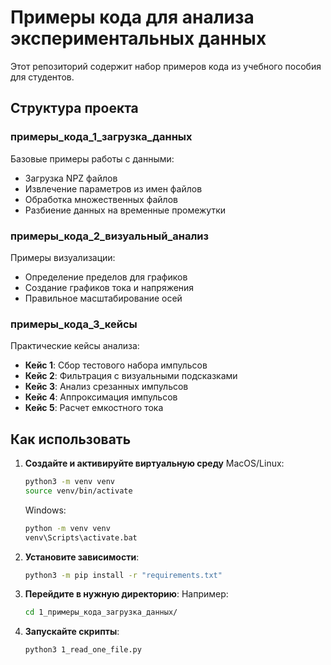 # Примеры кода для анализа экспериментальных данных

Этот репозиторий содержит набор примеров кода из учебного пособия для студентов.

## Структура проекта

### примеры_кода_1_загрузка_данных
Базовые примеры работы с данными:
- Загрузка NPZ файлов
- Извлечение параметров из имен файлов
- Обработка множественных файлов
- Разбиение данных на временные промежутки

### примеры_кода_2_визуальный_анализ
Примеры визуализации:
- Определение пределов для графиков
- Создание графиков тока и напряжения
- Правильное масштабирование осей

### примеры_кода_3_кейсы
Практические кейсы анализа:
- **Кейс 1**: Сбор тестового набора импульсов
- **Кейс 2**: Фильтрация с визуальными подсказками
- **Кейс 3**: Анализ срезанных импульсов
- **Кейс 4**: Аппроксимация импульсов
- **Кейс 5**: Расчет емкостного тока

## Как использовать

1. **Создайте и активируйте виртуальную среду**
    MacOS/Linux:
    ```bash
    python3 -m venv venv
    source venv/bin/activate
    ```

    Windows:
    ```bash
    python -m venv venv
    venv\Scripts\activate.bat
    ```

2. **Установите зависимости**:
    ```bash
    python3 -m pip install -r "requirements.txt"
    ```

3. **Перейдите в нужную директорию**:
    Например:
    ```bash
    cd 1_примеры_кода_загрузка_данных/
    ```

4. **Запускайте скрипты**:
    ```bash
    python3 1_read_one_file.py
    ```
